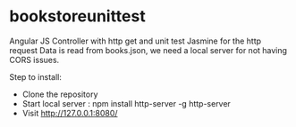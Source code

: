 # bookstoreunittest
Angular JS Controller with http get and unit test Jasmine for the http request
Data is read from books.json, we need a local server for not having CORS issues.

Step to install: 

- Clone the repository
- Start local server : 
  npm install http-server -g
  http-server 
- Visit http://127.0.0.1:8080/   
  
